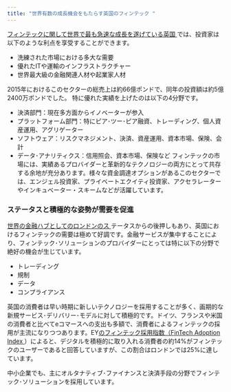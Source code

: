 ```yaml
---
title: "世界有数の成長機会をもたらす英国のフィンテック "
---
```

[フィンテックに関して世界で最も急速な成長を遂げている英国 ](https://www.gov.uk/government/publications/uk-fintech-on-the-cutting-edge)では、投資家は以下のような利点を享受することができます。

- 洗練された市場における多大な需要
- 優れたITや運輸のインフラストラクチャー
- 世界最大級の金融関連人材や起業家人材

2015年におけるこのセクターの総売上は約66億ポンドで、同年の投資額は約5億2400万ポンドでした。
特に優れた実績を上げたのは以下の4分野です。
- 決済部門：現在多方面からイノベーターが参入
- プラットフォーム部門：特にピア･ツー･ピア融資、トレーディング、個人資産運用、アグリゲーター
- ソフトウェア：リスクマネジメント、決済、資産運用、資本市場、保険、会計
- データ･アナリティクス：信用照会、資本市場、保険など
フィンテックの市場には、実績あるプロバイダーと革新的なテクノロジーの両方にとって共存する余地が充分あります。様々な資金調達オプションがあるこのセクターでは、エンジェル投資家、プライベートエクイティ投資家、アクセラレーターやインキュベーター・スキームなどが活躍しています。

### ステータスと積極的な姿勢が需要を促進

[世界の金融ハブとしてのロンドンのス ](http://www.longfinance.net/global-financial-centres-index-20/1034-gfci-20-the-overall-rankings.html)テータスからの後押しもあり、英国におけるフィンテックの需要は極めて好調です。金融サービスが集中することにより、フィンテック･ソリューションのプロバイダーにとっては特に以下の分野で絶好の機会が生じています。

- トレーディング
-  規制
- データ
- コンプライアンス
 
英国の消費者は早い時期に新しいテクノロジーを採用することが多く、画期的な新規サービス･デリバリー･モデルに対して積極的です。ドイツ、フランスや米国の消費者と比べてeコマースへの支出も多額で、消費者によるフィンテックの採用が主流になりつつあります。EY[のフィンテック採用指数（FinTech Adoption Index ](http://www.ey.com/gl/en/industries/financial-services/ey-fintech-adoption-index)）によると、デジタルを積極的に取り入れる消費者の約14%がフィンテックのユーザーであると回答していますが、この割合はロンドンでは25%に達しています。

中小企業でも、主にオルタナティブ･ファイナンスと決済手段の分野でフィンテック･ソリューションを採用しています。

